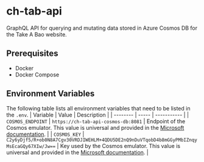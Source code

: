 # ch-tab-api
GraphQL API for querying and mutating data stored in Azure Cosmos DB for the Take A Bao website.
## Prerequisites
- Docker
- Docker Compose
## Environment Variables
The following table lists all environment variables that need to be listed in the `.env`.
| Variable | Value | Description |
| -------- | ----- | ----------- |
| `COSMOS_ENDPOINT` | `https://ch-tab-api-cosmos-db:8081` | Endpoint of the Cosmos emulator. This value is universal and provided in the [Microsoft documentation](https://learn.microsoft.com/en-us/azure/cosmos-db/emulator#authentication). | 
| `COSMOS_KEY` | `C2y6yDjf5/R+ob0N8A7Cgv30VRDJIWEHLM+4QDU5DE2nQ9nDuVTqobD4b8mGGyPMbIZnqyMsEcaGQy67XIw/Jw==` | Key used by the Cosmos emulator. This value is universal and provided in the [Microsoft documentation](https://learn.microsoft.com/en-us/azure/cosmos-db/emulator#authentication). | 
